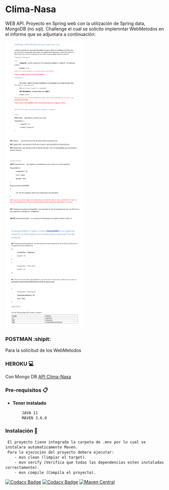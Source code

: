 # Clima-Nasa
WEB API. Proyecto en Spring web con la utilización de Spring data, MongoDB (no sql). Challenge el cual se solicito implemntar WebMetodos en el informe que se adjuntara a continuación:

<div style="width: 100%">
 <img width="49.15%" src="https://github.com/Stephaaniie/Clima-Nasa/blob/master/src/main/resources/consigna/consigna1.png"/>
</div>

<div style="width: 100%">
 <img width="49.15%" src="https://github.com/Stephaaniie/Clima-Nasa/blob/master/src/main/resources/consigna/consigna2.png"/>
</div>

<div style="width: 100%">
 <img width="49.15%" src="https://github.com/Stephaaniie/Clima-Nasa/blob/master/src/main/resources/consigna/consigna3.png"/>
</div>

### POSTMAN :shipit:
Para la solicitud de los WebMetodos

### HEROKU :computer:
Con Mongo DB
<a href="https://clima-nasa.herokuapp.com/" target="_blank">API Clima-Nasa <a>
 
### Pre-requisitos 📋

* **Tener instalado**
    ```
        JAVA 11
        MAVEN 3.6.0
    ```

### Instalación 🔧
     El proyecto tiene integrada la carpeta de .mnv por lo cual se instalara automaticamente Maven.
     Para la ejecucion del proyecto debera ejecutar:
        - mvn clean (limpiar el target).
        - mvn verify (Verifica que todas las dependencias esten instaladas correctamente).
        - mvn compile (Compila el proyecto).
    

[![Codacy Badge](https://app.codacy.com/project/badge/Grade/687cd503413e43798e6e900a90dd561e)](https://www.codacy.com/manual/Stephaaniie/Clima-Nasa?utm_source=github.com&amp;utm_medium=referral&amp;utm_content=Stephaaniie/Clima-Nasa&amp;utm_campaign=Badge_Grade)
[![Codacy Badge](https://api.codacy.com/project/badge/Coverage/1c524e61cd8640e79b80d406eda8754b)](https://www.codacy.com/manual/Stephaaniie/Clima-Nasa?utm_source=github.com&amp;utm_medium=referral&amp;utm_content=Stephaaniie/Clima-Nasa&amp;utm_campaign=Badge_Coverage)
[![Maven Central](https://maven-badges.herokuapp.com/maven-central/com.codacy/codacy-coverage-reporter/badge.svg)](https://maven-badges.herokuapp.com/maven-central/com.codacy/codacy-coverage-reporter)
